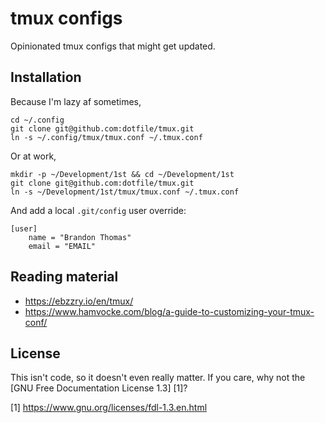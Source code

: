 tmux configs
============
Opinionated tmux configs that might get updated.

Installation
------------
Because I'm lazy af sometimes,

```
cd ~/.config
git clone git@github.com:dotfile/tmux.git
ln -s ~/.config/tmux/tmux.conf ~/.tmux.conf
```

Or at work,

```
mkdir -p ~/Development/1st && cd ~/Development/1st
git clone git@github.com:dotfile/tmux.git
ln -s ~/Development/1st/tmux/tmux.conf ~/.tmux.conf
```

And add a local `.git/config` user override:

```
[user]
	name = "Brandon Thomas"
	email = "EMAIL"
```

Reading material
----------------
* https://ebzzry.io/en/tmux/
* https://www.hamvocke.com/blog/a-guide-to-customizing-your-tmux-conf/

License
-------
This isn't code, so it doesn't even really matter. 
If you care, why not the [GNU Free Documentation License 1.3] [1]? 

[1] https://www.gnu.org/licenses/fdl-1.3.en.html

